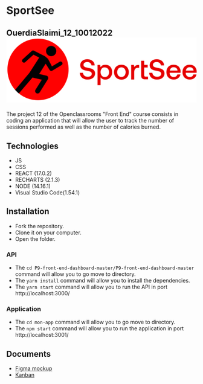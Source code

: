 # SportSee
OuerdiaSlaimi_12_10012022  
![SportSee](https://github.com/OuerdiaSlm/OuerdiaSlaimi_12_10012022/blob/master/mon-app/src/assets/logo.png?raw=true)  
-----------
The project 12 of the Openclassrooms "Front End" course consists in coding an application that will allow the user to track the number of sessions performed as well as the number of calories burned.

## Technologies
- JS
- CSS
- REACT (17.0.2)
- RECHARTS (2.1.3)
- NODE (14.16.1)
- Visual Studio Code(1.54.1)

## Installation
- Fork the repository.
- Clone it on your computer.
- Open the folder.

### API
- The `cd P9-front-end-dashboard-master/P9-front-end-dashboard-master` command will allow you to go move to directory.
- The `yarn install` command will allow you to install the dependencies.
- The `yarn start` command will allow you to run the API in port http://localhost:3000/

### Application
- The `cd mon-app` command will allow you to go move to directory.
- The `npm start` command will allow you to run the application in port http://localhost:3001/

## Documents
- [Figma mockup](https://www.figma.com/file/BMomGVZqLZb811mDMShpLu/UI-design-Sportify-FR?node-id=0%3A1&t=Ly39DZHvtXC3M5M0-0)
- [Kanban](https://www.notion.so/Tableau-de-bord-SportSee-6686aa4b5f44417881a4884c9af5669e)


